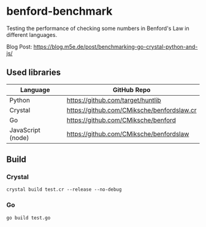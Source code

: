 # benford-benchmark

Testing the performance of checking some numbers in Benford's Law in different languages.

Blog Post: https://blog.m5e.de/post/benchmarking-go-crystal-python-and-js/

## Used libraries

| Language | GitHub Repo |
| --- | --- |
| Python | https://github.com/target/huntlib |
| Crystal | https://github.com/CMiksche/benfordslaw.cr |
| Go | https://github.com/CMiksche/benford |
| JavaScript (node) | https://github.com/CMiksche/benfordslaw |

## Build

### Crystal

    crystal build test.cr --release --no-debug

### Go

    go build test.go